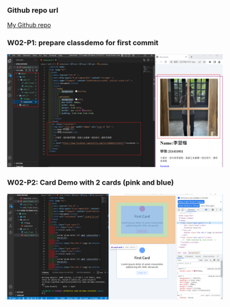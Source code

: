 ### Github repo url

[My Github repo](https://github.com/tutelary1105/1111-sweb-1N-demo-211411011)

### W02-P1: prepare classdemo for first commit

![](w02_p1.png)

### W02-P2: Card Demo with 2 cards (pink and blue)

![](w02_p2.png)
